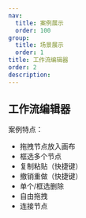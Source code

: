 ```yaml
---
nav:
  title: 案例展示
  order: 100
group:
  title: 场景展示
  order: 1
title: 工作流编辑器
order: 2
description:
---
```


## 工作流编辑器

案例特点：

- 拖拽节点放入画布
- 框选多个节点
- 复制粘贴（快捷键）
- 撤销重做（快捷键）
- 单个/框选删除
- 自由拖拽
- 连接节点

<code src='./demos/workflow/index.tsx'></code>
